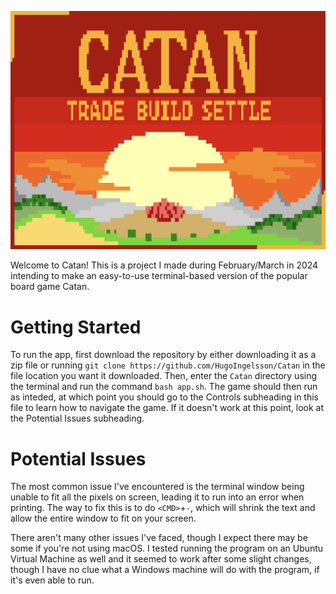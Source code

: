 ![img/home_art.png](img/home_art.png)

Welcome to Catan! This is a project I made during February/March in 2024 intending to make an easy-to-use terminal-based version of the popular board game Catan.

# Getting Started

To run the app, first download the repository by either downloading it as a zip file or running `git clone https://github.com/HugoIngelsson/Catan` in the file location you want it downloaded. Then, enter the `Catan` directory using the terminal and run the command `bash app.sh`. The game should then run as inteded, at which point you should go to the Controls subheading in this file to learn how to navigate the game. If it doesn't work at this point, look at the Potential Issues subheading.

# Potential Issues

The most common issue I've encountered is the terminal window being unable to fit all the pixels on screen, leading it to run into an error when printing. The way to fix this is to do `<CMD>`+`-`, which will shrink the text and allow the entire window to fit on your screen.

There aren't many other issues I've faced, though I expect there may be some if you're not using macOS. I tested running the program on an Ubuntu Virtual Machine as well and it seemed to work after some slight changes, though I have no clue what a Windows machine will do with the program, if it's even able to run.
